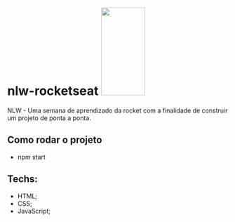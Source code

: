 # nlw-rocketseat <img src="https://i.pinimg.com/originals/5c/18/5d/5c185d20f2848590e2448f07f73b6ec4.jpg" width="100px" height="200px">

NLW - Uma semana de aprendizado da rocket com a finalidade de construir um projeto de ponta a ponta.

## Como rodar o projeto
* npm start

## Techs:
* HTML;
* CSS;
* JavaScript;
